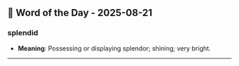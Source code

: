 ## 📅 Word of the Day - 2025-08-21

### **splendid**
- **Meaning**: Possessing or displaying splendor; shining; very bright.

---
